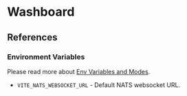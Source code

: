 # Washboard

## References

### Environment Variables

Please read more about [Env Variables and Modes][0].

- `VITE_NATS_WEBSOCKET_URL` - Default NATS websocket URL.

[0]: https://vitejs.dev/guide/env-and-mode.html
